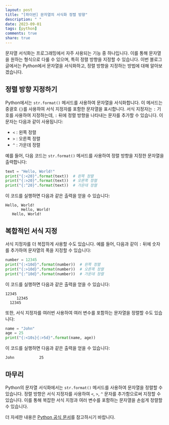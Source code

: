 ```yaml
---
layout: post
title: "[파이썬] 문자열의 서식화 정렬 방향"
description: " "
date: 2023-09-01
tags: [python]
comments: true
share: true
---
```


문자열 서식화는 프로그래밍에서 자주 사용되는 기능 중 하나입니다. 이를 통해 문자열을 원하는 형식으로 다룰 수 있으며, 특히 정렬 방향을 지정할 수 있습니다. 이번 블로그 글에서는 Python에서 문자열을 서식화하고, 정렬 방향을 지정하는 방법에 대해 알아보겠습니다.

## 정렬 방향 지정하기

Python에서는 `str.format()` 메서드를 사용하여 문자열을 서식화합니다. 이 메서드는 중괄호 `{}`를 사용하여 서식 지정자를 포함한 문자열을 표시합니다. 서식 지정자는 `:` 기호를 사용하여 지정하는데, `:` 뒤에 정렬 방향을 나타내는 문자를 추가할 수 있습니다. 이 문자는 다음과 같이 사용됩니다:

- `<` : 왼쪽 정렬
- `>` : 오른쪽 정렬
- `^` : 가운데 정렬

예를 들어, 다음 코드는 `str.format()` 메서드를 사용하여 정렬 방향을 지정한 문자열을 출력합니다:

```python
text = "Hello, World!"
print("{:<20}".format(text))  # 왼쪽 정렬
print("{:>20}".format(text))  # 오른쪽 정렬
print("{:^20}".format(text))  # 가운데 정렬
```

이 코드를 실행하면 다음과 같은 출력을 얻을 수 있습니다:

```
Hello, World!       
       Hello, World!
   Hello, World!    
```

## 복합적인 서식 지정

서식 지정자를 더 복잡하게 사용할 수도 있습니다. 예를 들어, 다음과 같이 `:` 뒤에 숫자를 추가하여 문자열의 폭을 지정할 수 있습니다:

```python
number = 12345
print("{:<10d}".format(number))  # 왼쪽 정렬
print("{:>10d}".format(number))  # 오른쪽 정렬
print("{:^10d}".format(number))  # 가운데 정렬
```

이 코드를 실행하면 다음과 같은 출력을 얻을 수 있습니다:

```
12345     
     12345
  12345   
```

또한, 서식 지정자를 여러번 사용하여 여러 변수를 포함하는 문자열을 정렬할 수도 있습니다:

```python
name = "John"
age = 25
print("{:<10s}{:>5d}".format(name, age))
```

이 코드를 실행하면 다음과 같은 출력을 얻을 수 있습니다:

```
John           25
```

## 마무리

Python의 문자열 서식화에서는 `str.format()` 메서드를 사용하여 문자열을 정렬할 수 있습니다. 정렬 방향은 서식 지정자를 사용하여 `<`, `>`, `^` 문자를 추가함으로써 지정할 수 있습니다. 이를 통해 복잡한 서식 지정과 여러 변수를 포함하는 문자열을 손쉽게 정렬할 수 있습니다.

더 자세한 내용은 [Python 공식 문서](https://docs.python.org/3/library/string.html#format-specification-mini-language)를 참고하시기 바랍니다.